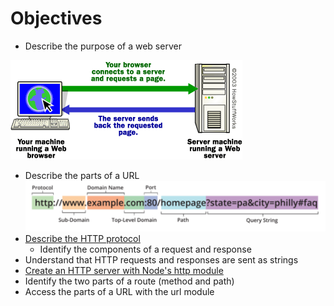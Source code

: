 # Objectives
- Describe the purpose of a web server  

![webserver-basic](./webserver-basic.gif)
- Describe the parts of a URL
![url-breakdown](./url-breakdown.png)
- [Describe the HTTP protocol](https://github.com/robhaj/http-protocol)
  - Identify the components of a request and response
- Understand that HTTP requests and responses are sent as strings
- [Create an HTTP server with Node's http module](https://github.com/robhaj/node-http-server)
- Identify the two parts of a route (method and path)
- Access the parts of a URL with the url module
